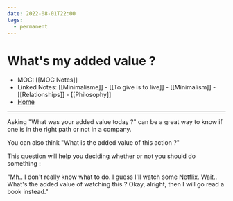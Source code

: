 ```yaml
---
date: 2022-08-01T22:00
tags:
  - permanent
---
```

# What's my added value ?
- MOC: [[MOC Notes]]
- Linked Notes: [[Minimalisme]] - [[To give is to live]] - [[Minimalism]] - [[Relationships]] - [[Philosophy]]
- [Home](https://misudashi.ga/)
----------
Asking "What was your added value today ?" can be a great way to know if one is in the right path or not in a company. 

You can also think "What is the added value of this action ?"

This question will help you deciding whether or not you should do something : 

"Mh.. I don't really know what to do. I guess I'll watch some Netflix. Wait.. What's the added value of watching this ? Okay, alright, then I will go read a book instead."